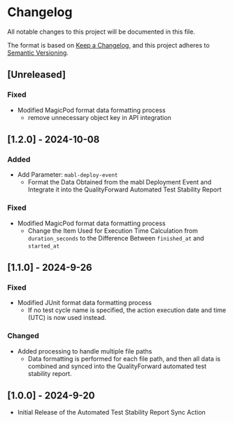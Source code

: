 # Changelog

All notable changes to this project will be documented in this file.

The format is based on [Keep a Changelog](https://keepachangelog.com/en/1.1.0/),
and this project adheres to [Semantic Versioning](https://semver.org/spec/v2.0.0.html).

## [Unreleased]

### Fixed

- Modified MagicPod format data formatting process
  - remove unnecessary object key in API integration

## [1.2.0] - 2024-10-08

### Added

- Add Parameter: `mabl-deploy-event`
  - Format the Data Obtained from the mabl Deployment Event and Integrate it into the QualityForward Automated Test Stability Report

### Fixed

- Modified MagicPod format data formatting process
  - Change the Item Used for Execution Time Calculation from `duration_seconds` to the Difference Between `finished_at` and `started_at`

## [1.1.0] - 2024-9-26

### Fixed

- Modified JUnit format data formatting process
  - If no test cycle name is specified, the action execution date and time (UTC) is now used instead.

### Changed

- Added processing to handle multiple file paths
  - Data formatting is performed for each file path, and then all data is combined and synced into the QualityForward automated test stability report.

## [1.0.0] - 2024-9-20

- Initial Release of the Automated Test Stability Report Sync Action
